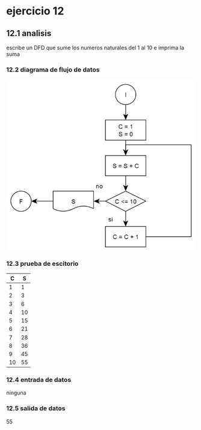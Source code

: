 # ejercicio 12
## 12.1 analisis
escribe un DFD que sume los numeros naturales del 1 al 10 e imprima la suma
### 12.2 diagrama de flujo de datos
![alt](https://github.com/seyalocruz/ICI-fundamentos/blob/main/12.png)
### 12.3 prueba de escitorio
|C|S|
|-|-|
|1|1|
|2|3|
|3|6|
|4|10|
|5|15|
|6|21|
|7|28|
|8|36|
|9|45|
|10|55|
### 12.4 entrada de datos
ninguna
### 12.5 salida de datos
55
